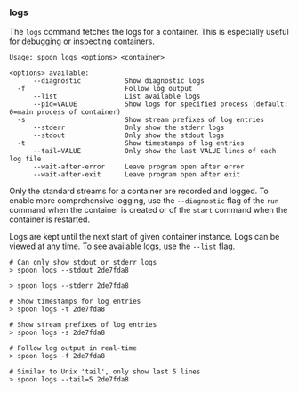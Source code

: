### logs

The `logs` command fetches the logs for a container. This is especially useful for debugging or inspecting containers. 

```
Usage: spoon logs <options> <container>

<options> available:
      --diagnostic           Show diagnostic logs
  -f                         Follow log output
      --list                 List available logs
      --pid=VALUE            Show logs for specified process (default: 0=main process of container)
  -s                         Show stream prefixes of log entries
      --stderr               Only show the stderr logs
      --stdout               Only show the stdout logs
  -t                         Show timestamps of log entries
      --tail=VALUE           Only show the last VALUE lines of each log file
      --wait-after-error     Leave program open after error
      --wait-after-exit      Leave program open after exit
```

Only the standard streams for a container are recorded and logged. To enable more comprehensive logging, use the `--diagnostic` flag of the `run` command when the container is created or of the `start` command when the container is restarted. 

Logs are kept until the next start of given container instance. Logs can be viewed at any time. To see available logs, use the `--list` flag. 

```
# Can only show stdout or stderr logs
> spoon logs --stdout 2de7fda8

> spoon logs --stderr 2de7fda8

# Show timestamps for log entries
> spoon logs -t 2de7fda8

# Show stream prefixes of log entries
> spoon logs -s 2de7fda8

# Follow log output in real-time
> spoon logs -f 2de7fda8

# Similar to Unix 'tail', only show last 5 lines
> spoon logs --tail=5 2de7fda8

# Show diagnostic logs instead of stdandards streams
> spoon logs --diagnostic 2de7fda8

# Show logs for specified process
> spoon logs --pid=666 2de7fda8

# List available logs
> spoon logs --list 2de7fda8
```
